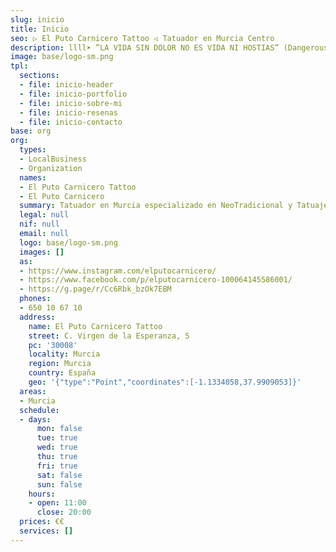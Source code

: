 ```yaml
---
slug: inicio
title: Inicio
seo: ▷ El Puto Carnicero Tattoo ◁ Tatuador en Murcia Centro
description: llll➤ ”LA VIDA SIN DOLOR NO ES VIDA NI HOSTIAS” (Dangerous Bastards). ✅ Especializado en NeoTradicional y Tatuajes a Color.
image: base/logo-sm.png
tpl:
  sections:
  - file: inicio-header
  - file: inicio-portfolio
  - file: inicio-sobre-mi
  - file: inicio-resenas
  - file: inicio-contacto
base: org
org:
  types:
  - LocalBusiness
  - Organization
  names:
  - El Puto Carnicero Tattoo
  - El Puto Carnicero
  summary: Tatuador en Murcia especializado en NeoTradicional y Tatuajes a Color ✅ ”LA VIDA SIN DOLOR NO ES VIDA NI HOSTIAS” (Dangerous Bastards).
  legal: null
  nif: null
  email: null
  logo: base/logo-sm.png
  images: []
  as:
  - https://www.instagram.com/elputocarnicero/
  - https://www.facebook.com/p/elputocarnicero-100064145586001/
  - https://g.page/r/Cc6Rbk_bzOk7EBM
  phones:
  - 650 10 67 10
  address:
    name: El Puto Carnicero Tattoo
    street: C. Virgen de la Esperanza, 5
    pc: '30008'
    locality: Murcia
    region: Murcia
    country: España
    geo: '{"type":"Point","coordinates":[-1.1334058,37.9909053]}'
  areas:
  - Murcia
  schedule:
  - days:
      mon: false
      tue: true
      wed: true
      thu: true
      fri: true
      sat: false
      sun: false
    hours:
    - open: 11:00
      close: 20:00
  prices: €€
  services: []
---
```


